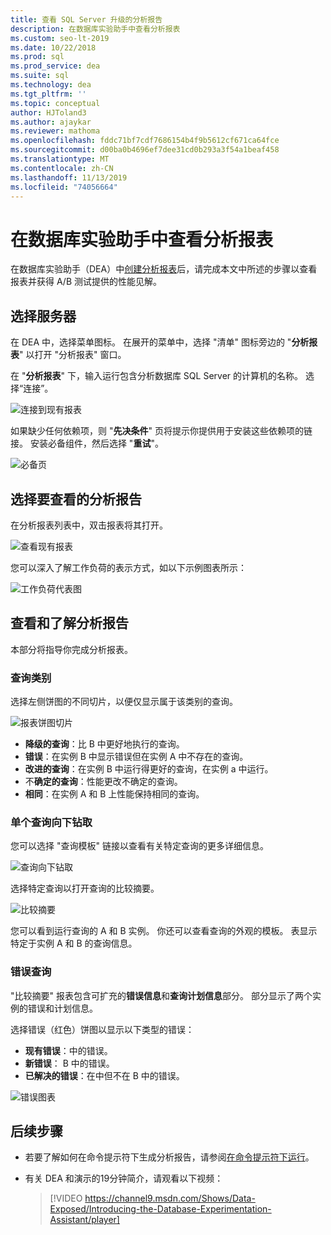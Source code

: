 ```yaml
---
title: 查看 SQL Server 升级的分析报告
description: 在数据库实验助手中查看分析报表
ms.custom: seo-lt-2019
ms.date: 10/22/2018
ms.prod: sql
ms.prod_service: dea
ms.suite: sql
ms.technology: dea
ms.tgt_pltfrm: ''
ms.topic: conceptual
author: HJToland3
ms.author: ajaykar
ms.reviewer: mathoma
ms.openlocfilehash: fddc71bf7cdf7686154b4f9b5612cf671ca64fce
ms.sourcegitcommit: d00ba0b4696ef7dee31cd0b293a3f54a1beaf458
ms.translationtype: MT
ms.contentlocale: zh-CN
ms.lasthandoff: 11/13/2019
ms.locfileid: "74056664"
---
```

# <a name="view-analysis-reports-in-database-experimentation-assistant"></a>在数据库实验助手中查看分析报表

在数据库实验助手（DEA）中[创建分析报表](database-experimentation-assistant-create-report.md)后，请完成本文中所述的步骤以查看报表并获得 A/B 测试提供的性能见解。

## <a name="select-a-server"></a>选择服务器

在 DEA 中，选择菜单图标。 在展开的菜单中，选择 "清单" 图标旁边的 "**分析报表**" 以打开 "分析报表" 窗口。

在 "**分析报表**" 下，输入运行包含分析数据库 SQL Server 的计算机的名称。 选择“连接”。 

![连接到现有报表](./media/database-experimentation-assistant-view-report/dea-view-report-connect.png)

如果缺少任何依赖项，则 "**先决条件**" 页将提示你提供用于安装这些依赖项的链接。 安装必备组件，然后选择 "**重试**"。

![必备页](./media/database-experimentation-assistant-view-report/dea-view-report-prereq.png)

## <a name="select-an-analysis-report-to-view"></a>选择要查看的分析报告

在分析报表列表中，双击报表将其打开。

![查看现有报表](./media/database-experimentation-assistant-view-report/dea-view-report-view-existing.png)

您可以深入了解工作负荷的表示方式，如以下示例图表所示：

![工作负荷代表图](./media/database-experimentation-assistant-view-report/dea-view-report-workload-compare.png)

## <a name="view-and-understand-the-analysis-report"></a>查看和了解分析报告

本部分将指导你完成分析报表。

### <a name="query-categories"></a>查询类别

选择左侧饼图的不同切片，以便仅显示属于该类别的查询。

![报表饼图切片](./media/database-experimentation-assistant-view-report/dea-view-report-pie-slices.png)

- **降级的查询**：比 B 中更好地执行的查询。  
- **错误**：在实例 B 中显示错误但在实例 A 中不存在的查询。  
- **改进的查询**：在实例 B 中运行得更好的查询，在实例 a 中运行。  
- 不**确定的查询**：性能更改不确定的查询。  
- **相同**：在实例 A 和 B 上性能保持相同的查询。

### <a name="individual-query-drill-down"></a>单个查询向下钻取

您可以选择 "查询模板" 链接以查看有关特定查询的更多详细信息。

![查询向下钻取](./media/database-experimentation-assistant-view-report/dea-view-report-drilldown.png)

选择特定查询以打开查询的比较摘要。

![比较摘要](./media/database-experimentation-assistant-view-report/dea-view-report-comparison-summary.png)

您可以看到运行查询的 A 和 B 实例。 你还可以查看查询的外观的模板。 表显示特定于实例 A 和 B 的查询信息。

### <a name="error-queries"></a>错误查询

"比较摘要" 报表包含可扩充的**错误信息**和**查询计划信息**部分。 部分显示了两个实例的错误和计划信息。

选择错误（红色）饼图以显示以下类型的错误：
- **现有错误**：中的错误。
- **新错误**： B 中的错误。
- **已解决的错误**：在中但不在 B 中的错误。

![错误图表](./media/database-experimentation-assistant-view-report/dea-view-report-error-charts.png)

## <a name="next-steps"></a>后续步骤

- 若要了解如何在命令提示符下生成分析报告，请参阅[在命令提示符下运行](database-experimentation-assistant-run-command-prompt.md)。

- 有关 DEA 和演示的19分钟简介，请观看以下视频：

  > [!VIDEO https://channel9.msdn.com/Shows/Data-Exposed/Introducing-the-Database-Experimentation-Assistant/player]
